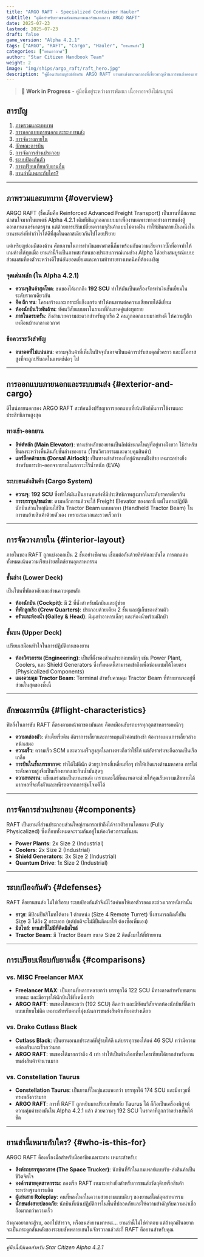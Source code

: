 ```yaml
---
title: "ARGO RAFT - Specialized Container Hauler"
subtitle: "คู่มือสำหรับยานขนส่งคอนเทนเนอร์ขนาดกลาง ARGO RAFT"
date: 2025-07-23
lastmod: 2025-07-23
draft: false
game_version: "Alpha 4.2.1"
tags: ["ARGO", "RAFT", "Cargo", "Hauler", "ยานขนส่ง"]
categories: ["ยานอวกาศ"]
author: "Star Citizen Handbook Team"
weight: 2
image: "img/ships/argo_raft/raft_hero.jpg"
description: "คู่มือฉบับสมบูรณ์สำหรับ ARGO RAFT ยานขนส่งขนาดกลางที่เชี่ยวชาญด้านการขนส่งคอนเทนเนอร์มาตรฐานโดยเฉพาะ"
---
```


> **🚧 Work in Progress** - คู่มือนี้อยู่ระหว่างการพัฒนา เนื้อหาอาจยังไม่สมบูรณ์

<!-- Photo: Hero shot ของ ARGO RAFT กำลังบรรทุกสินค้าเต็มพิกัด บินออกจากสถานีอวกาศ -->

## สารบัญ

1. [ภาพรวมและบทบาท](#overview)
2. [การออกแบบภายนอกและระบบขนส่ง](#exterior-and-cargo)
3. [การจัดวางภายใน](#interior-layout)
4. [ลักษณะการบิน](#flight-characteristics)
5. [การจัดการส่วนประกอบ](#components)
6. [ระบบป้องกันตัว](#defenses)
7. [การเปรียบเทียบกับยานอื่น](#comparisons)
8. [ยานลำนี้เหมาะกับใคร?](#who-is-this-for)

---

## ภาพรวมและบทบาท {#overview}

ARGO RAFT (ชื่อเต็มคือ Reinforced Advanced Freight Transport) เป็นยานที่มีสถานะน่าสนใจมากในแพตช์ Alpha 4.2.1 เดิมทีมันถูกออกแบบมาเพื่องานเฉพาะทางอย่างการขนส่งตู้คอนเทนเนอร์มาตรฐาน แต่ด้วยการปรับเปลี่ยนความจุสินค้าแบบไม่คาดฝัน ทำให้มันกลายเป็นหนึ่งในยานขนส่งที่ทำกำไรได้ดีที่สุดในคลาสเดียวกันไปโดยปริยาย

แต่เหรียญย่อมมีสองด้าน ศักยภาพในการทำเงินมหาศาลนี้ก็มาพร้อมกับความเสี่ยงจากบั๊กที่อาจทำให้เกมค้างได้ทุกเมื่อ ยานลำนี้จึงเป็นภาพสะท้อนของประสบการณ์เกมช่วง Alpha ได้อย่างสมบูรณ์แบบ: ส่วนผสมที่ลงตัวระหว่างดีไซน์อันยอดเยี่ยมและความท้าทายทางเทคนิคที่ต้องเผชิญ

<!-- Photo: ภาพ official artwork ของ ARGO RAFT แสดงให้เห็นดีไซน์ที่เน้นการใช้งาน -->

### จุดเด่นหลัก (ใน Alpha 4.2.1)
- **ความจุสินค้าสุดโหด**: ขนของได้มากถึง **192 SCU** ทำให้มันเป็นเครื่องจักรทำเงินชั้นเยี่ยมในระดับราคาเดียวกัน
- **อึด ถึก ทน**: โครงสร้างและเกราะที่แข็งแกร่ง ทำให้ทนทานต่อความเสียหายได้ดีเยี่ยม
- **ห้องนักบินวิวพันล้าน**: ทัศนวิสัยแบบพาโนรามาที่กินขาดคู่แข่งทุกราย
- **ภายในครบครัน**: สิ่งอำนวยความสะดวกสำหรับลูกเรือ 2 คนถูกออกแบบมาอย่างดี ให้ความรู้สึกเหมือนบ้านกลางอวกาศ

### ข้อควรระวังสำคัญ
- **อนาคตที่ไม่แน่นอน**: ความจุสินค้าที่เห็นในปัจจุบันอาจเป็นแค่การปรับสมดุลชั่วคราว และมีโอกาสสูงที่จะถูกปรับลดในแพตช์ต่อๆ ไป

---

## การออกแบบภายนอกและระบบขนส่ง {#exterior-and-cargo}

ดีไซน์ภายนอกของ ARGO RAFT สะท้อนถึงปรัชญาการออกแบบที่เน้นฟังก์ชันการใช้งานและประสิทธิภาพสูงสุด

<!-- Photo: ภาพด้านข้างของ RAFT แสดงให้เห็นการออกแบบที่เน้นการใช้งาน -->

### ทางเข้า-ออกยาน
- **ลิฟต์หลัก (Main Elevator)**: ทางเข้าหลักของยานเป็นลิฟต์ขนาดใหญ่ที่อยู่ทางฝั่งขวา ใช้สำหรับขึ้นลงระหว่างพื้นดินกับชั้นล่างของยาน (โซนวิศวกรรมและควบคุมสินค้า)
- **แอร์ล็อคด้านบน (Dorsal Airlock)**: เป็นทางเข้าสำรองที่อยู่ด้านบนฝั่งซ้าย เหมาะอย่างยิ่งสำหรับการเข้า-ออกจากยานในสภาวะไร้น้ำหนัก (EVA)

### ระบบขนส่งสินค้า (Cargo System)
- **ความจุ**: **192 SCU** ซึ่งทำให้มันเป็นยานขนส่งที่มีประสิทธิภาพสูงมากในระดับราคาเดียวกัน
- **การบรรทุก/ขนถ่าย**: ตามหลักการแล้วจะใช้ Freight Elevator ของสถานี แต่ในทางปฏิบัติ นักบินส่วนใหญ่นิยมใช้ปืน Tractor Beam แบบพกพา (Handheld Tractor Beam) ในการขนย้ายสินค้าด้วยตัวเอง เพราะสะดวกและรวดเร็วกว่า

<!-- Photo: ภาพ RAFT กำลังขนถ่ายสินค้าจาก Freight Elevator -->

---

## การจัดวางภายใน {#interior-layout}

ภายในของ RAFT ถูกแบ่งออกเป็น 2 ชั้นอย่างชัดเจน เชื่อมต่อกันด้วยลิฟต์และบันได การตกแต่งทั้งหมดเน้นความเรียบง่ายสไตล์ยานอุตสาหกรรม

<!-- Photo: ภาพรวมภายในชั้นบน แสดงการจัดวางห้องต่างๆ -->

### ชั้นล่าง (Lower Deck)
เป็นโซนที่พักอาศัยและส่วนควบคุมหลัก
- **ห้องนักบิน (Cockpit)**: มี 2 ที่นั่งสำหรับนักบินและผู้ช่วย
- **ที่พักลูกเรือ (Crew Quarters)**: ประกอบด้วยเตียง 2 ชั้น และตู้เก็บของส่วนตัว
- **ครัวและห้องน้ำ (Galley & Head)**: มีมุมทำอาหารเล็กๆ และห้องน้ำพร้อมฝักบัว

### ชั้นบน (Upper Deck)
เปรียบเสมือนหัวใจในการปฏิบัติงานของยาน
- **ห้องวิศวกรรม (Engineering)**: เป็นที่ตั้งของส่วนประกอบหลักๆ เช่น Power Plant, Coolers, และ Shield Generators ซึ่งทั้งหมดนี้สามารถเข้าถึงเพื่อซ่อมแซมได้โดยตรง (Physicalized Components)
- **แผงควบคุม Tractor Beam**: Terminal สำหรับควบคุม Tractor Beam ที่ท้ายยานจะอยู่ที่ส่วนในสุดของชั้นนี้

<!-- Photo: ภาพภายในชั้นล่าง แสดงส่วนวิศวกรรมและพื้นที่เก็บของ -->

---

## ลักษณะการบิน {#flight-characteristics}

ฟิลลิ่งในการขับ RAFT ก็ตรงตามหน้าตาของมันเลย คือเหมือนขับรถบรรทุกอุตสาหกรรมหนักๆ
- **ความคล่องตัว**: ต่ำเตี้ยเรี่ยดิน อัตราการเลี้ยวและการหมุนตัวค่อนข้างช้า ต้องวางแผนการเลี้ยวล่วงหน้าเสมอ
- **ความเร็ว**: ความเร็ว SCM และความเร็วสูงสุดในทางตรงถือว่าใช้ได้ แต่อัตราเร่งจะอืดอาดเป็นเรือเกลือ
- **การบินในชั้นบรรยากาศ**: ทำได้ไม่ดีนัก ด้วยรูปทรงสี่เหลี่ยมทื่อๆ ทำให้เกิดแรงต้านมหาศาล การไต่ระดับความสูงจึงเป็นเรื่องยากและกินน้ำมันสุดๆ
- **ความทนทาน**: แข็งแกร่งสมเป็นยานขนส่ง เกราะและโล่ที่หนาพอจะช่วยให้คุณรับความเสียหายได้มากพอที่จะตั้งตัวและหนีรอดจากการซุ่มโจมตีได้

---

## การจัดการส่วนประกอบ {#components}

RAFT เป็นยานที่ส่วนประกอบส่วนใหญ่สามารถเข้าถึงได้จากตัวยานโดยตรง (Fully Physicalized) ซึ่งเกือบทั้งหมดจะรวมกันอยู่ในห้องวิศวกรรมชั้นบน
- **Power Plants**: 2x Size 2 (Industrial)
- **Coolers**: 2x Size 2 (Industrial)
- **Shield Generators**: 3x Size 2 (Industrial)
- **Quantum Drive**: 1x Size 2 (Industrial)

---

## ระบบป้องกันตัว {#defenses}

RAFT คือยานขนส่ง ไม่ใช่เรือรบ ระบบป้องกันตัวจึงมีไว้แค่พอให้เอาตัวรอดและถ่วงเวลาหนีเท่านั้น
- **อาวุธ**: มีป้อมปืนรีโมทใต้คาง 1 ตำแหน่ง (Size 4 Remote Turret) ซึ่งสามารถติดตั้งปืน Size 3 ได้ถึง 2 กระบอก (แต่ปกติจะไม่มีปืนติดมาให้ ต้องซื้อเพิ่มเอง)
- **มิสไซล์**: **ยานลำนี้ไม่มีที่ติดมิสไซล์**
- **Tractor Beam**: มี Tractor Beam ขนาด Size 2 ติดตั้งมาให้ที่ท้ายยาน

---

## การเปรียบเทียบกับยานอื่น {#comparisons}

### vs. MISC Freelancer MAX
- **Freelancer MAX**: เป็นยานที่หลากหลายกว่า บรรทุกได้ 122 SCU มีทางลาดสำหรับขนยานพาหนะ และมีอาวุธให้นักบินใช้ที่เหนือกว่า
- **ARGO RAFT**: ขนของได้เยอะกว่า (192 SCU) อึดกว่า และมีทัศนวิสัยจากห้องนักบินที่ดีกว่าแบบเทียบไม่ติด เหมาะสำหรับคนที่มุ่งเน้นการขนส่งสินค้าเพียงอย่างเดียว

### vs. Drake Cutlass Black
- **Cutlass Black**: เป็นยานอเนกประสงค์ที่สู้รบได้ดี แต่บรรทุกของได้แค่ 46 SCU ทว่ามีความคล่องตัวและเร็วกว่ามาก
- **ARGO RAFT**: ขนของได้มากกว่าถึง 4 เท่า ทำให้เป็นตัวเลือกที่หาใครเทียบได้ยากสำหรับงานขนส่งสินค้าจำนวนมาก

### vs. Constellation Taurus
- **Constellation Taurus**: เป็นยานที่ใหญ่และแพงกว่า บรรทุกได้ 174 SCU และมีอาวุธที่ทรงพลังกว่ามาก
- **ARGO RAFT**: การที่ RAFT ถูกหยิบมาเปรียบเทียบกับ Taurus ได้ ก็ถือเป็นเครื่องพิสูจน์ความคุ้มค่าของมันใน Alpha 4.2.1 แล้ว ด้วยความจุ 192 SCU ในราคาที่ถูกกว่าอย่างเห็นได้ชัด

---

## ยานลำนี้เหมาะกับใคร? {#who-is-this-for}

ARGO RAFT คือเครื่องมือสำหรับมืออาชีพเฉพาะทาง เหมาะสำหรับ:
- **สิงห์รถบรรทุกอวกาศ (The Space Trucker)**: นักบินที่รักในเกมเพลย์แบบรับ-ส่งสินค้าเป็นชีวิตจิตใจ
- **องค์กรสายอุตสาหกรรม**: กองเรือ RAFT เหมาะอย่างยิ่งสำหรับการขนส่งวัตถุดิบหรือสินค้าระหว่างฐานการผลิต
- **ผู้เล่นสาย Roleplay**: คนที่หลงใหลในความสวยงามแบบดิบๆ ของยานสไตล์อุตสาหกรรม
- **นักขนส่งสายปลอดภัย**: นักบินที่เน้นปฏิบัติการในพื้นที่ปลอดภัยและให้ความสำคัญกับความน่าเชื่อถือมากกว่าความเร็ว

ถ้าคุณอยากจะสู้รบ, ออกไปสำรวจ, หรือขนส่งยานพาหนะ... ยานลำนี้ไม่ใช่คำตอบ แต่ถ้าคุณฝันอยากจะเป็นกระดูกสันหลังของระบบซัพพลายเชนในจักรวาลแล้วล่ะก็ RAFT คือยานสำหรับคุณ

---

*คู่มือนี้อัปเดตสำหรับ Star Citizen Alpha 4.2.1*

